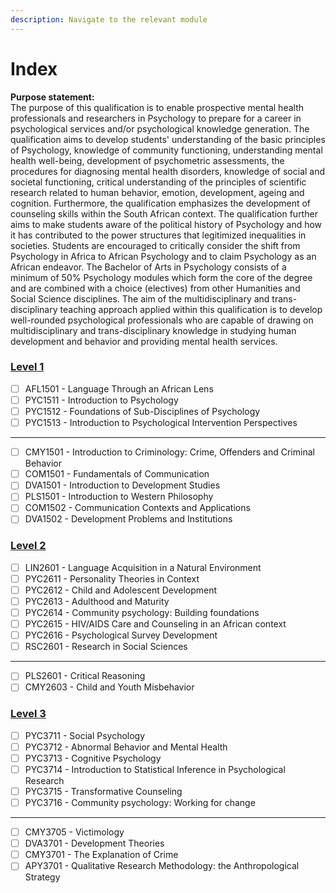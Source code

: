 ```yaml
---
description: Navigate to the relevant module
---
```


# Index

**Purpose statement:**\
The purpose of this qualification is to enable prospective mental health professionals and researchers in Psychology to prepare for a career in psychological services and/or psychological knowledge generation. The qualification aims to develop students' understanding of the basic principles of Psychology, knowledge of community functioning, understanding mental health well-being, development of psychometric assessments, the procedures for diagnosing mental health disorders, knowledge of social and societal functioning, critical understanding of the principles of scientific research related to human behavior, emotion, development, ageing and cognition. Furthermore, the qualification emphasizes the development of counseling skills within the South African context. The qualification further aims to make students aware of the political history of Psychology and how it has contributed to the power structures that legitimized inequalities in societies. Students are encouraged to critically consider the shift from Psychology in Africa to African Psychology and to claim Psychology as an African endeavor. The Bachelor of Arts in Psychology consists of a minimum of 50% Psychology modules which form the core of the degree and are combined with a choice (electives) from other Humanities and Social Science disciplines. The aim of the multidisciplinary and trans-disciplinary teaching approach applied within this qualification is to develop well-rounded psychological professionals who are capable of drawing on multidisciplinary and trans-disciplinary knowledge in studying human development and behavior and providing mental health services.

### [Level 1](./#level-1)

* [ ] AFL1501 - Language Through an African Lens
* [ ] PYC1511 - Introduction to Psychology
* [ ] PYC1512 - Foundations of Sub-Disciplines of Psychology
* [ ] PYC1513 - Introduction to Psychological Intervention Perspectives

***

* [ ] CMY1501 - Introduction to Criminology: Crime, Offenders and Criminal Behavior
* [ ] COM1501 - Fundamentals of Communication
* [ ] DVA1501 - Introduction to Development Studies
* [ ] PLS1501 - Introduction to Western Philosophy
* [ ] COM1502 - Communication Contexts and Applications
* [ ] DVA1502 - Development Problems and Institutions

### [Level 2](./#level-2)

* [ ] LIN2601 - Language Acquisition in a Natural Environment
* [ ] PYC2611 - Personality Theories in Context
* [ ] PYC2612 - Child and Adolescent Development
* [ ] PYC2613 - Adulthood and Maturity
* [ ] PYC2614 - Community psychology: Building foundations
* [ ] PYC2615 - HIV/AIDS Care and Counseling in an African context
* [ ] PYC2616 - Psychological Survey Development
* [ ] RSC2601 - Research in Social Sciences

***

* [ ] PLS2601 - Critical Reasoning
* [ ] CMY2603 - Child and Youth Misbehavior

### [Level 3](./#level-3)

* [ ] PYC3711 - Social Psychology
* [ ] PYC3712 - Abnormal Behavior and Mental Health
* [ ] PYC3713 - Cognitive Psychology
* [ ] PYC3714 - Introduction to Statistical Inference in Psychological Research
* [ ] PYC3715 - Transformative Counseling
* [ ] PYC3716 - Community psychology: Working for change

***

* [ ] CMY3705 - Victimology
* [ ] DVA3701 - Development Theories
* [ ] CMY3701 - The Explanation of Crime
* [ ] APY3701 - Qualitative Research Methodology: the Anthropological Strategy
